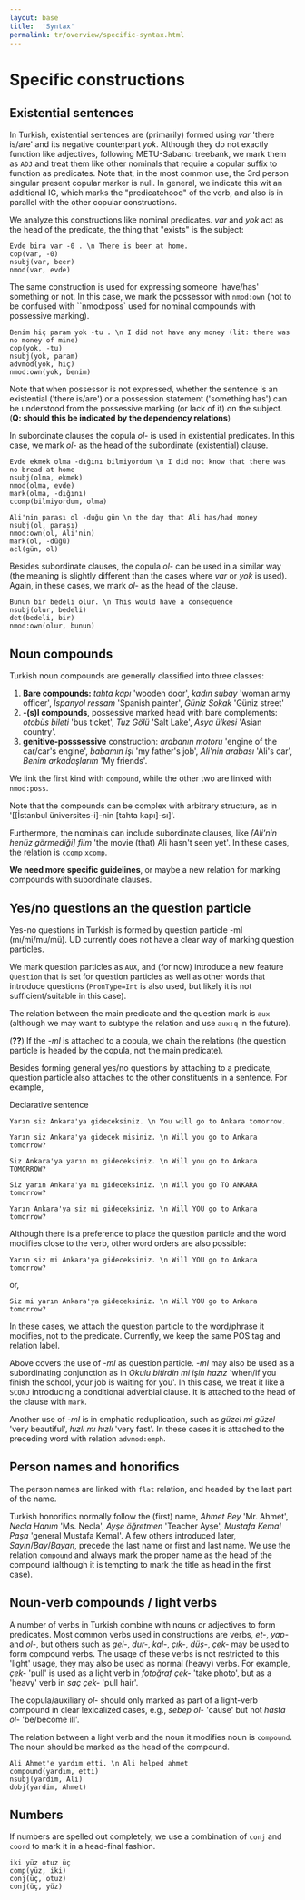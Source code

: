 ```yaml
---
layout: base
title:  'Syntax'
permalink: tr/overview/specific-syntax.html
---
```


# Specific constructions

## Existential sentences

In Turkish, existential sentences are (primarily) formed using *var* 'there is/are' and its negative counterpart *yok*. Although they do not exactly function like adjectives, following METU-Sabancı treebank, we mark them as `ADJ` and treat them like other nominals that require a copular suffix to function as predicates.  Note that, in the most common use, the 3rd person singular present copular marker is null. In general, we indicate this wit an additional IG, which marks the "predicatehood" of the verb, and also is in parallel with the other copular constructions.

We analyze this constructions like nominal predicates. *var* and *yok*
act as the head of the predicate, the thing that "exists" is the
subject:

~~~~ sdparse
Evde bira var -0 . \n There is beer at home.
cop(var, -0)
nsubj(var, beer)
nmod(var, evde)
~~~~

The same construction is used for expressing someone 'have/has' something or not. In this case, we mark the possessor with `nmod:own` (not to be confused with ``nmod:poss` used for nominal compounds with possessive marking).

~~~~ sdparse
Benim hiç param yok -tu . \n I did not have any money (lit: there was no money of mine)
cop(yok, -tu)
nsubj(yok, param)
advmod(yok, hiç)
nmod:own(yok, benim)
~~~~

Note that when possessor is not expressed, whether the sentence is an
existential ('there is/are') or a possession statement ('something
has') can be understood from the possessive marking (or lack of it) on
the subject. (**Q: should this be indicated by the dependency
relations**)

In subordinate clauses the copula *ol-* is used in existential predicates. In this case, we mark *ol-* as the head of the subordinate (existential) clause.

~~~~ sdparse
Evde ekmek olma -dığını bilmiyordum \n I did not know that there was no bread at home
nsubj(olma, ekmek)
nmod(olma, evde)
mark(olma, -dığını)
ccomp(bilmiyordum, olma)
~~~~

~~~~ sdparse
Ali'nin parası ol -duğu gün \n the day that Ali has/had money
nsubj(ol, parası)
nmod:own(ol, Ali'nin)
mark(ol, -düğü)
acl(gün, ol)
~~~~

Besides subordinate clauses, the copula *ol-* can be used in a similar
way (the meaning is slightly different than the cases where *var* or
*yok* is used). Again, in these cases, we mark *ol-* as the head of
the clause.

~~~~ sdparse
Bunun bir bedeli olur. \n This would have a consequence
nsubj(olur, bedeli)
det(bedeli, bir)
nmod:own(olur, bunun)
~~~~

## Noun compounds

Turkish noun compounds are generally classified into three classes:

1. **Bare compounds:** *tahta kapı* 'wooden door', 
   *kadın subay* 'woman army officer', 
   *İspanyol ressam* 'Spanish painter', 
   *Güniz Sokak* 'Güniz street'
2. **-(s)I compounds**, possessive marked head with bare complements:
   *otobüs bileti* 'bus ticket',
   *Tuz Gölü* 'Salt Lake',
   *Asya ülkesi* 'Asian country'.
3. **genitive-posssessive** construction:
   *arabanın motoru* 'engine of the car/car's engine',
   *babamın işi* 'my father's job',
   *Ali'nin arabası* 'Ali's car',
   *Benim arkadaşlarım* 'My friends'.

We link the first kind with `compound`, while the other two are linked
with `nmod:poss`.

Note that the compounds can be complex with arbitrary structure, as in
'[[İstanbul üniversites-i]-nin [tahta kapı]-sı]'.

Furthermore, the nominals can include subordinate clauses, like
*[Ali'nin henüz görmediği] film* 'the movie (that) Ali hasn't seen
yet'. In these cases, the relation is `ccomp` `xcomp`.

**We need more specific guidelines**, or maybe a new relation for marking compounds with subordinate clauses. 

## Yes/no questions an the question particle

Yes-no questions in Turkish is formed by question particle -mI
(mı/mi/mu/mü). UD currently does not have a clear way of marking
question particles.

We mark question particles as `AUX`, and (for now) introduce a new
feature `Question` that is set for question particles as well as
other words that introduce questions (`PronType=Int` is also used, but
likely it is not sufficient/suitable in this case).

The relation between the main predicate and the question mark is `aux`
(although we may want to subtype the relation and use `aux:q` in the future).

(**??**) If the *-mI* is attached to a copula, we chain the relations (the
question particle is headed by the copula, not the main predicate).

Besides forming general yes/no questions by attaching to a predicate,
question particle also attaches to the other constituents in a
sentence. For example,

Declarative sentence

~~~~ sdparse
Yarın siz Ankara'ya gideceksiniz. \n You will go to Ankara tomorrow.
~~~~

~~~~ sdparse
Yarın siz Ankara'ya gidecek misiniz. \n Will you go to Ankara tomorrow?
~~~~

~~~~ sdparse
Siz Ankara'ya yarın mı gideceksiniz. \n Will you go to Ankara TOMORROW? 
~~~~

~~~~ sdparse
Siz yarın Ankara'ya mı gideceksiniz. \n Will you go TO ANKARA tomorrow?
~~~~

~~~~ sdparse
Yarın Ankara'ya siz mi gideceksiniz. \n Will YOU go to Ankara tomorrow?
~~~~

Although there is a preference to place the question particle and the
word modifies close to the verb, other word orders are also possible:

~~~~ sdparse
Yarın siz mi Ankara'ya gideceksiniz. \n Will YOU go to Ankara tomorrow?
~~~~
or, 
~~~~ sdparse
Siz mi yarın Ankara'ya gideceksiniz. \n Will YOU go to Ankara tomorrow?
~~~~

In these cases, we attach the question particle to the word/phrase it
modifies, not to the predicate. Currently, we keep the same POS tag
and relation label.

Above covers the use of *-mI* as question particle. *-mI* may also be
used as a subordinating conjunction as in *Okulu bitirdin mi işin
hazız* 'when/if you finish the school, your job is waiting for you'.
In this case, we treat it like a `SCONJ` introducing a conditional
adverbial clause. It is attached to the head of the clause with
`mark`.

Another use of *-mI* is in emphatic reduplication, such as *güzel mi
güzel* 'very beautiful', *hızlı mı hızlı* 'very fast'. In these cases
it is attached to the preceding word with relation `advmod:emph`.

## Person names and honorifics

The person names are linked with `flat` relation, and headed by the last part of the name.

Turkish honorifics normally follow the (first) name, *Ahmet Bey*
'Mr. Ahmet', *Necla Hanım* 'Ms. Necla', *Ayşe öğretmen* 'Teacher
Ayşe', *Mustafa Kemal Paşa* 'general Mustafa Kemal'. 
A few others introduced later, *Sayın*/*Bay*/*Bayan*, precede the last name or first and last name.
We use the relation `compound` and always mark the proper name as the head of the compound (although it is tempting to mark the title as head in the first case).

## Noun-verb compounds / light verbs

A number of verbs in Turkish combine with nouns or adjectives to form predicates.
Most common verbs used in constructions are verbs, *et-*, *yap-* and *ol-*, but others such as *gel-*, *dur-*, *kal-*, *çık-*, *düş-*, *çek-* may be used to form compound verbs.
The usage of these verbs is not restricted to this 'light' usage,
they may also be used as normal (heavy) verbs.
For example, *çek-* 'pull' is used as a light verb in *fotoğraf çek-* 'take photo', but as a 'heavy' verb in *saç çek-* 'pull hair'.

The copula/auxiliary  *ol-* should only marked as part of a light-verb compound in clear lexicalized cases, e.g., *sebep ol-* 'cause' but not *hasta ol-* 'be/become ill'.

The relation between a light verb and the noun it modifies noun is `compound`.
The noun should be marked as the head of the compound.

~~~~ sdparse
Ali Ahmet'e yardım etti. \n Ali helped ahmet
compound(yardım, etti)
nsubj(yardim, Ali)
dobj(yardim, Ahmet)
~~~~


## Numbers

If numbers are spelled out completely, we use a combination of `conj`
and `coord` to mark it in a head-final fashion.

~~~~ sdparse
iki yüz otuz üç 
comp(yüz, iki)
conj(üç, otuz)
conj(üç, yüz)

~~~~




